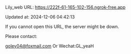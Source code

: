 Lily_web URL: https://222f-61-165-102-156.ngrok-free.app

Updated at: 2024-12-06 04:42:13

If you cannot open this URL, the server might be down.

Please contact: 

goley04@foxmail.com Or Wechat:GL_yeaH